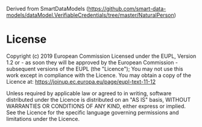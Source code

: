 Derived from SmartDataModels (https://github.com/smart-data-models/dataModel.VerifiableCredentials/tree/master/NaturalPerson)

# License
Copyright (c) 2019 European Commission Licensed under the EUPL, Version 1.2 or - as soon they will be approved by the European Commission - subsequent versions of the EUPL (the "Licence"); You may not use this work except in compliance with the Licence. You may obtain a copy of the Licence at:
https://joinup.ec.europa.eu/page/eupl-text-11-12

Unless required by applicable law or agreed to in writing, software distributed under the Licence is distributed on an "AS IS" basis, WITHOUT WARRANTIES OR CONDITIONS OF ANY KIND, either express or implied. See the Licence for the specific language governing permissions and limitations under the Licence.